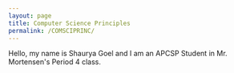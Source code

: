 ```yaml
---
layout: page
title: Computer Science Principles
permalink: /COMSCIPRINC/
---
```


Hello, my name is Shaurya Goel and I am an APCSP Student in Mr. Mortensen's Period 4 class.

